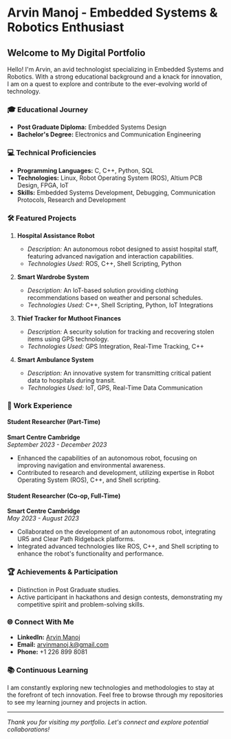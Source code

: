 # Arvin Manoj - Embedded Systems & Robotics Enthusiast

## Welcome to My Digital Portfolio

Hello! I'm Arvin, an avid technologist specializing in Embedded Systems and Robotics. With a strong educational background and a knack for innovation, I am on a quest to explore and contribute to the ever-evolving world of technology.

### 🎓 Educational Journey
- **Post Graduate Diploma:** Embedded Systems Design
- **Bachelor's Degree:** Electronics and Communication Engineering

### 💻 Technical Proficiencies
- **Programming Languages:** C, C++, Python, SQL
- **Technologies:** Linux, Robot Operating System (ROS), Altium PCB Design, FPGA, IoT
- **Skills:** Embedded Systems Development, Debugging, Communication Protocols, Research and Development

### 🛠️ Featured Projects
1. **Hospital Assistance Robot**
   - _Description:_ An autonomous robot designed to assist hospital staff, featuring advanced navigation and interaction capabilities.
   - _Technologies Used:_ ROS, C++, Shell Scripting, Python

2. **Smart Wardrobe System**
   - _Description:_ An IoT-based solution providing clothing recommendations based on weather and personal schedules.
   - _Technologies Used:_ C++, Shell Scripting, Python, IoT Integrations

3. **Thief Tracker for Muthoot Finances**
   - _Description:_ A security solution for tracking and recovering stolen items using GPS technology.
   - _Technologies Used:_ GPS Integration, Real-Time Tracking, C++

4. **Smart Ambulance System**
   - _Description:_ An innovative system for transmitting critical patient data to hospitals during transit.
   - _Technologies Used:_ IoT, GPS, Real-Time Data Communication

### 💼 Work Experience

#### Student Researcher (Part-Time)
**Smart Centre Cambridge**  
_September 2023 - December 2023_
- Enhanced the capabilities of an autonomous robot, focusing on improving navigation and environmental awareness.
- Contributed to research and development, utilizing expertise in Robot Operating System (ROS), C++, and Shell scripting.

#### Student Researcher (Co-op, Full-Time)
**Smart Centre Cambridge**  
_May 2023 - August 2023_
- Collaborated on the development of an autonomous robot, integrating UR5 and Clear Path Ridgeback platforms.
- Integrated advanced technologies like ROS, C++, and Shell scripting to enhance the robot's functionality and performance.

### 🏆 Achievements & Participation
- Distinction in Post Graduate studies.
- Active participant in hackathons and design contests, demonstrating my competitive spirit and problem-solving skills.

### 🌐 Connect With Me
- **LinkedIn:** [Arvin Manoj](https://www.linkedin.com/in/arvinmanoj)
- **Email:** [arvinmanoj.k@gmail.com](mailto:arvinmanoj.k@gmail.com)
- **Phone:** +1 226 899 8081

### 📚 Continuous Learning
I am constantly exploring new technologies and methodologies to stay at the forefront of tech innovation. Feel free to browse through my repositories to see my learning journey and projects in action.

---

_Thank you for visiting my portfolio. Let's connect and explore potential collaborations!_

